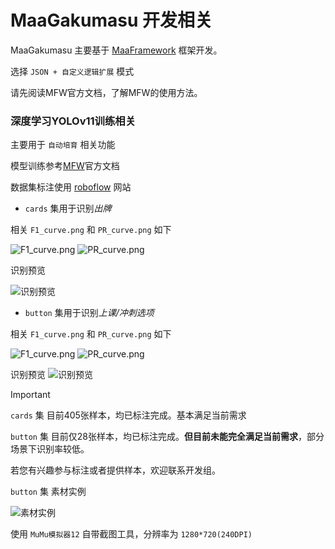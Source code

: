 # MaaGakumasu 开发相关


MaaGakumasu 主要基于 [MaaFramework](https://github.com/MaaXYZ/MaaFramework) 框架开发。

选择 `JSON + 自定义逻辑扩展` 模式

请先阅读MFW官方文档，了解MFW的使用方法。


### 深度学习YOLOv11训练相关

主要用于 `自动培育` 相关功能

模型训练参考[MFW](https://github.com/MaaXYZ/MaaNeuralNetworkCookbook/tree/main/NeuralNetworkDetect)官方文档

数据集标注使用 [roboflow](https://app.roboflow.com/gakumasu) 网站

- `cards` 集用于识别*出牌*

相关 `F1_curve.png` 和 `PR_curve.png` 如下

![F1_curve.png](../img/cards_F1_curve.png)
![PR_curve.png](../img/cards_PR_curve.png)

识别预览

![识别预览](../img/cards_val_batch1_pred.jpg)

- `button` 集用于识别*上课/冲刺选项*

相关 `F1_curve.png` 和 `PR_curve.png` 如下

![F1_curve.png](../img/button_F1_curve.png)
![PR_curve.png](../img/button_PR_curve.png)

识别预览
![识别预览](../img/button_val_batch0_pred.jpg)

> [!IMPORTANT]
> `cards` 集 目前405张样本，均已标注完成。基本满足当前需求
> 
> `button` 集 目前仅28张样本，均已标注完成。**但目前未能完全满足当前需求**，部分场景下识别率较低。
> 
> 若您有兴趣参与标注或者提供样本，欢迎联系开发组。

`button` 集 素材实例

![素材实例](../img/button_example.png)

使用 `MuMu模拟器12` 自带截图工具，分辨率为 `1280*720(240DPI)`